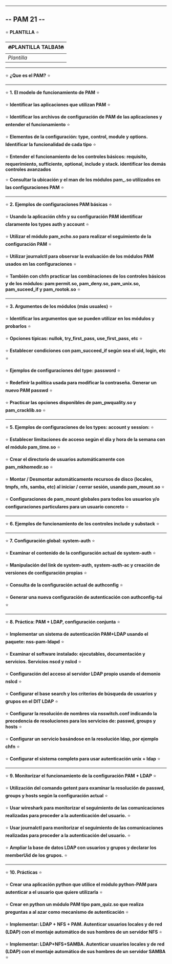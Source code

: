 -----------
-- PAM 21 --
-----------

<!---
# Plantilla H1
## Plantilla H2
### Plantilla H3
-->
<!--- <img src="https://phoneky.co.uk/thumbs/screensavers/down/original/linux_3rj131p8.gif" />
-->

⭐️ **PLANTILLA** ⭐️

| 🔥PLANTILLA TALBA❗🔥 | 
| ------------- |
| *Plantilla* |


--------------------------------------------------------------------------------

⭐️ **¿Que es el PAM?** ⭐️





















--------------------------------------------------------------------------------

⭐️ **1. El modelo de funcionamiento de PAM** ⭐️

⭐️ **Identificar las aplicaciones que utilizan PAM** ⭐️

⭐️ **Identificar los archivos de configuración de PAM de las aplicaciones y entender el funcionamiento** ⭐️

⭐️ **Elementos de la configuración: type, control, module y options. Identificar la funcionalidad de cada tipo** ⭐️

⭐️ **Entender el funcionamiento de los controles básicos: requisito, requerimiento, sufficiente, optional, include y stack. identificar los demás controles avanzados**

⭐️ **Consultar la ubicación y el man de los módulos pam_<nombre>.so utilizados en las configuraciones PAM** ⭐️

--------------------------------------------------------------------------------

⭐️ **2. Ejemplos de configuraciones PAM básicas** ⭐️

⭐️ **Usando la aplicación chfn y su configuración PAM identificar claramente los types auth y account** ⭐️

⭐️ **Utilizar el módulo pam_echo.so para realizar el seguimiento de la configuración PAM** ⭐️

⭐️ **Utilizar journalctl para observar la evaluación de los módulos PAM usados ​​en las configuraciones** ⭐️

⭐️ **También con chfn practicar las combinaciones de los controles básicos y de los módulos: pam:permit.so, pam_deny.so, pam_unix.so, pam_suceed_if y pam_rootok.so** ⭐️

--------------------------------------------------------------------------------

⭐️ **3. Argumentos de los módulos (más usuales)** ⭐️

⭐️ **Identificar los argumentos que se pueden utilizar en los módulos y probarlos** ⭐️

⭐️ **Opciones típicas: nullok, try_first_pass, use_first_pass, etc** ⭐️

⭐️ **Establecer condiciones con pam_succeed_if según sea el uid, login, etc** ⭐️

⭐️ **Ejemplos de configuraciones del type: password** ⭐️

⭐️ **Redefinir la política usada para modificar la contraseña. Generar un nuevo PAM passwd** ⭐️

⭐️ **Practicar las opciones disponibles de pam_pwquality.so y pam_cracklib.so** ⭐️

--------------------------------------------------------------------------------

⭐️ **5. Ejemplos de configuraciones de los types: account y session:** ⭐️

⭐️ **Establecer limitaciones de acceso según el día y hora de la semana con el módulo pam_time.so** ⭐️

⭐️ **Crear el directorio de usuarios automáticamente con pam_mkhomedir.so** ⭐️

⭐️ **Montar / Desmontar automáticamente recursos de disco (locales, tmpfs, nfs, samba, etc) al iniciar / cerrar sesión, usando pam_mount.so** ⭐️

⭐️ **Configuraciones de pam_mount globales para todos los usuarios y/o configuraciones particulares para un usuario concreto** ⭐️

--------------------------------------------------------------------------------

⭐️ **6. Ejemplos de funcionamiento de los controles include y substack** ⭐️

--------------------------------------------------------------------------------

⭐️ **7. Configuración global: system-auth** ⭐️

⭐️ **Examinar el contenido de la configuración actual de system-auth** ⭐️

⭐️ **Manipulación del link de system-auth, system-auth-ac y creación de versiones de configuración propias** ⭐️

⭐️ **Consulta de la configuración actual de authconfig** ⭐️

⭐️ **Generar una nueva configuración de autenticación con authconfig-tui** ⭐️

--------------------------------------------------------------------------------

⭐️ **8. Práctica: PAM + LDAP, configuración conjunta** ⭐️

⭐️ **Implementar un sistema de autenticación PAM+LDAP usando el paquete: nss-pam-ldapd** ⭐️

⭐️ **Examinar el software instalado: ejecutables, documentación y servicios. Servicios nscd y nslcd** ⭐️

⭐️ **Configuración del acceso al servidor LDAP propio usando el demonio nslcd** ⭐️

⭐️ **Configurar el base search y los criterios de búsqueda de usuarios y grupos en el DIT LDAP** ⭐️

⭐️ **Configurar la resolución de nombres vía nsswitch.conf indicando la precedencia de resoluciones para los servicios de: passwd, groups y hosts** ⭐️

⭐️ **Configurar un servicio basándose en la resolución ldap, por ejemplo chfn** ⭐️

⭐️ **Configurar el sistema completo para usar autenticación unix + ldap** ⭐️

--------------------------------------------------------------------------------

⭐️ **9. Monitorizar el funcionamiento de la configuración PAM + LDAP** ⭐️

⭐️ **Utilización del comando getent para examinar la resolución de passwd, groups y hosts según la configuración actual** ⭐️

⭐️ **Usar wireshark para monitorizar el seguimiento de las comunicaciones realizadas para proceder a la autenticación del usuario.** ⭐️

⭐️ **Usar journalctl para monitorizar el seguimiento de las comunicaciones realizadas para proceder a la autenticación del usuario.** ⭐️

⭐️ **Ampliar la base de datos LDAP con usuarios y grupos y declarar los memberUid de los grupos.** ⭐️

--------------------------------------------------------------------------------

⭐️ **10. Prácticas** ⭐️

⭐️ **Crear una aplicación python que utilice el módulo python-PAM para autenticar a el usuario que quiere utilizarla** ⭐️

⭐️ **Crear en python un módulo PAM tipo pam_quiz.so que realiza preguntas a al azar como mecanismo de autenticación** ⭐️

⭐️ **Implementar: LDAP + NFS + PAM. Autenticar usuarios locales y de red (LDAP) con el montaje automático de sus hombres de un servidor NFS** ⭐️

⭐️ **Implementar: LDAP+NFS+SAMBA. Autenticar usuarios locales y de red (LDAP) con el montaje automático de sus hombres de un servidor SAMBA** ⭐️






